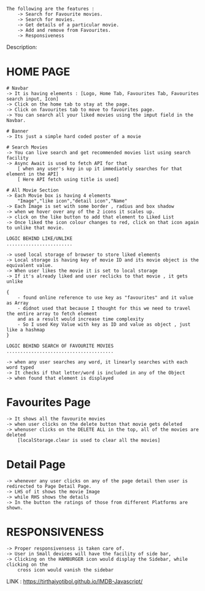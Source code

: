     The following are the features : 
        -> Search for Favourite movies.
        -> Search for movies.
        -> Get details of a particular movie.
        -> Add and remove from Favourites.
        -> Responsiveness

Description: 

# HOME PAGE

    # Navbar 
    -> It is having elements : [Logo, Home Tab, Favourites Tab, Favourites search input, Icon]
    -> Click on the home tab to stay at the page.
    -> Click on favourites tab to move to favourites page.
    -> You can search all your liked movies using the imput field in the Navbar.

    # Banner
    -> Its just a simple hard coded poster of a movie

    # Search Movies
    -> You can live search and get recommended movies list using search facility
    -> Async Await is used to fetch API for that 
        [ when any user's key in up it immediately searches for that element in the API]
        [ Here API fetch using title is used]

    # All Movie Section
    -> Each Movie box is having 4 elements 
        "Image","like icon","detail icon","Name"
    -> Each Image is set with some border , radius and box shadow
    -> when we hover over any of the 2 icons it scales up.
    -> click on the like button to add that element to Liked List
    -> Once liked the icon colour changes to red, click on that icon again to unlike that movie.

    LOGIC BEHIND LIKE/UNLIKE
    ........................

    -> used local storage of browser to store liked elements
    -> Local storage is having key of movie ID and its movie object is the equivalent value.
    -> When user likes the movie it is set to local storage
    -> If it's already liked and user reclicks to that movie , it gets unlike

    {
        - found online reference to use key as "favourites" and it value as Array
        - didnot used that because I thought for this we need to travel the entire array to fetch element
        and as a result would increase time complexity
        - So I used Key Value with key as ID and value as object , just like a hashmap
    }

    LOGIC BEHIND SEARCH OF FAVOURITE MOVIES
    .......................................

    -> when any user searches any word, it linearly searches with each word typed
    -> It checks if that letter/word is included in any of the Object
    -> when found that element is displayed

# Favourites Page

    -> It shows all the favourite movies
    -> when user clicks on the delete button that movie gets deleted
    -> whenuser clicks on the DELETE ALL in the top, all of the movies are deleted
        [localStorage.clear is used to clear all the movies]

# Detail Page
    -> whenever any user clicks on any of the page detail then user is redirected to Page Detail Page.
    -> LHS of it shows the movie Image
    -> while RHS shows the details
    -> In the button the ratings of those from different Platforms are shown.

# RESPONSIVENESS
    -> Proper responsivensess is taken care of.
    -> User in Small devices will have the facility of side bar,
    -> Clicking on the HAMBURGER icon would display the Sidebar, while clicking on the 
        cross icon would vanish the sidebar

LINK : https://tirthajyotibol.github.io/IMDB-Javascript/